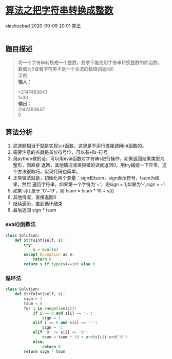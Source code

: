 <div class="blog-article">
    <h1><a href="p.html?p=\算法\算法之把字符串转换成整数" class="title">算法之把字符串转换成整数</a></h1>
    <span class="author">xiashuobad</span>
    <span class="time">2020-09-08 20:01</span>
    <span><a href="tags.html?t=算法" class="tag">算法</a></span>
    </div><br/>

## 题目描述
> 将一个字符串转换成一个整数，要求不能使用字符串转换整数的库函数。 
数值为0或者字符串不是一个合法的数值则返回0  
示例:  
>**输入：**
>
>+2147483647  
1a33  
>**输出：**  
2147483647  
0

## 算法分析
1. 这道题相当于就是实现`int`函数，这里是不运行直接调用int函数的。
2. 需要注意的点就是首位符号位，可以有`+`和`-`符号
3. 用python做的话，可以用eval函数对字符串s进行操作，如果返回结果类型为整形，则直接
返回，其他情况或者报错的话就返回0，用try捕捉一下异常。这个方法很取巧，实现代码也简单。
4. 正常做法就是，初始化两个变量：sign和tsum，sign表示符号，tsum为结果，然后
遍历字符串，如果第一个字符为'+'，则sign = 1,如果为'-',sign = -1 
5. 如果 s[i] 属于 '0'~'9'，则 tsum = tsum * 10 + s[i]
6. 其他情况，直接返回0
7. 继续遍历，直到循环结束
8. 最后返回 sign * tsum
### eval()函数法
```python
class Solution:
    def StrToInt(self, s):
        try:
            s = eval(s)
        except Exception as e:
            return 0
        return s if type(s)==int else 0
```
### 循环法
```python
class Solution:
    def StrToInt(self, s):
        sign = 1
        tsum = 0
        for i in range(len(s)):
            if i == 0 and s[i] == '+':
                sign = 1
            elif i == 0 and s[i] == '-':
                sign = -1
            elif '0' <= s[i] <= '9':
                tsum = tsum * 10 + ord(s[i])-ord('0') 
            else:
                return 0
        return sign * tsum
```

